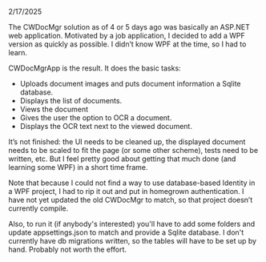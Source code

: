 2/17/2025

The CWDocMgr solution as of 4 or 5 days ago was basically an ASP.NET web application. Motivated by a job application, I decided to add a WPF version 
as quickly as possible. I didn’t know WPF at the time, so I had to learn.

CWDocMgrApp is the result. It does the basic tasks:
-	Uploads document images and puts document information a Sqlite database.
-	Displays the list of documents.
-	Views the document
-	Gives the user the option to OCR a document.
-	Displays the OCR text next to the viewed document.

It’s not finished: the UI needs to be cleaned up, the displayed document needs to be scaled to fit the page (or some other scheme), tests need to be 
written, etc. But I feel pretty good about getting that much done (and learning some WPF) in a short time frame.

Note that because I could not find a way to use database-based Identity in a WPF project, I had to rip it out and put in homegrown authentication. 
I have not yet updated the old CWDocMgr to match, so that project doesn’t currently compile.

Also, to run it (if anybody's interested) you'll have to add some folders and update appsettings.json to match and provide a Sqlite database. I don't currently
have db migrations written, so the tables will have to be set up by hand. Probably not worth the effort.
